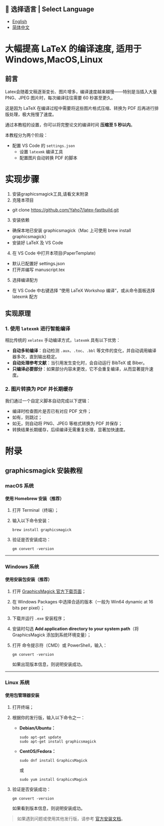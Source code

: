   ## 📖 选择语言 | Select Language

  - [English](./README.en.md)
  - [简体中文](./README.md)

# 大幅提高 LaTeX 的编译速度, 适用于Windows,MacOS,Linux

  ## 前言

  Latex会随着文稿逐渐变长、图片增多，编译速度越来越慢——特别是当插入大量 PNG、JPEG 图片时，每次编译往往需要 60 秒甚至更久。

  这是因为 LaTeX 在编译过程中需要将这些图片格式压缩、转换为 PDF 后再进行排版处理，极大拖慢了速度。

  通过本教程的设置，你可以将完整论文的编译时间 **压缩至 5 秒以内**。

  本教程分为两个阶段：

  - 配置 VS Code 的 `settings.json`
    - 设置 `latexmk` 编译工具
    - 配置图片自动转换 PDF 的脚本


  # 实现步骤
  1. 安装graphicsmagick工具,请看文末附录
  2. 克隆本项目 
   - git clone https://github.com/Yaho7/latex-fastbuild.git
  3. 安装依赖
   - 确保本地已安装 graphicsmagick（Mac 上可使用 brew install graphicsmagick）
   - 安装好 LaTeX 及 VS Code
  4. 在 VS Code 中打开本项目(PaperTemplate)
   - 默认已配置好 settings.json
   - 打开并编写 manuscript.tex
  5. 选择编译配方
   - 在 VS Code 中右键选择 “使用 LaTeX Workshop 编译”，或从命令面板选择 latexmk 配方


  ## 实现原理

  ### 1. 使用 `latexmk` 进行智能编译

  相比传统的 `xelatex` 手动编译方式，`latexmk` 具有以下优势：

  - **自动多轮编译**：自动检测 `.aux`、`.toc`、`.bbl` 等文件的变化，并自动调用编译器多次，直到输出稳定。
  - **自动处理参考文献**：当引用发生变化时，会自动运行 BibTeX 或 Biber。
  - **只编译必要部分**：如果部分内容未更改，它不会重复编译，从而显著提升速度。

  ### 2. 图片转换为 PDF 并长期缓存

  我们通过一个自定义脚本自动完成以下逻辑：

  - 编译时检查图片是否已有对应 PDF 文件；
  - 如有，则跳过；
  - 如无，则自动将 PNG、JPEG 等格式转换为 PDF 并保存；
  - 转换结果长期缓存，后续编译无需重复处理，显著加快速度。


# 附录

## **graphicsmagick 安装教程**

### **macOS 系统**

#### **使用 Homebrew 安装（推荐）**

1. 打开 Terminal（终端）；

2. 输入以下命令安装：

   ```
   brew install graphicsmagick
   ```

3. 验证是否安装成功：

   ```
   gm convert -version
   ```



---

### **Windows 系统**

#### **使用安装包安装（推荐）**

1. 打开 [GraphicsMagick 官方下载页面](http://www.graphicsmagick.org/)；
2. 在 Windows Packages 中选择合适的版本（一般为 Win64 dynamic at 16 bits per pixel）；
3. 下载并运行 `.exe` 安装程序；
4. 安装时勾选 **Add application directory to your system path**（将 GraphicsMagick 添加到系统环境变量）；
5. 打开 命令提示符（CMD）或 PowerShell，输入：

   ```
   gm convert -version
   ```

   如果出现版本信息，则说明安装成功。

---

### **Linux 系统**

#### **使用包管理器安装**

1. 打开终端；
2. 根据你的发行版，输入以下命令之一：

   - **Debian/Ubuntu：**
     ```
     sudo apt-get update
     sudo apt-get install graphicsmagick
     ```

   - **CentOS/Fedora：**
     ```
     sudo dnf install GraphicsMagick
     ```
     或
     ```
     sudo yum install GraphicsMagick
     ```

3. 验证是否安装成功：

   ```
   gm convert -version
   ```

   如果看到版本信息，则说明安装成功。

> 如果遇到问题或使用其他发行版，请参考 [官方安装文档](http://www.graphicsmagick.org/INSTALL-unix.html)。
